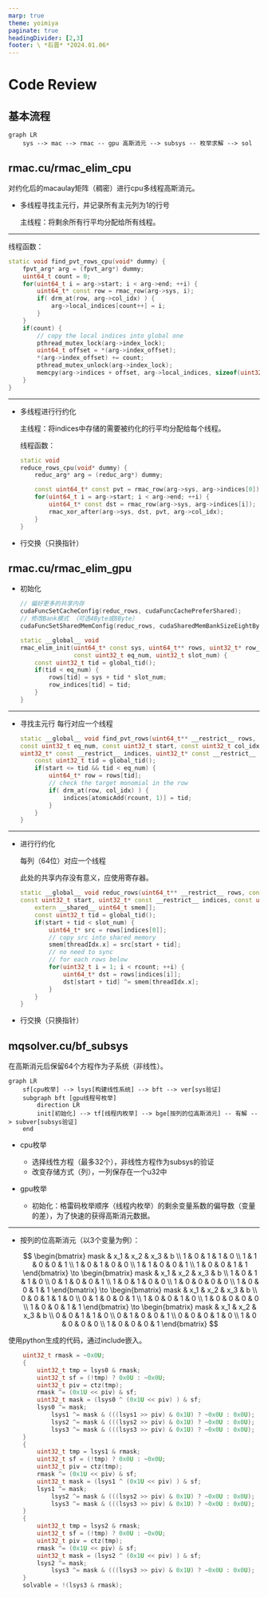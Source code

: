 ```yaml
---
marp: true
theme: yoimiya
paginate: true
headingDivider: [2,3]
footer: \ *石晋* *2024.01.06*
---
```


# Code Review

<!-- _class: cover_a-->
<!-- _paginate: "" -->

## 基本流程

```mermaid
graph LR
    sys --> mac --> rmac -- gpu 高斯消元 --> subsys -- 枚举求解 --> sol
```

## rmac.cu/rmac_elim_cpu

对约化后的macaulay矩阵（稠密）进行cpu多线程高斯消元。

- 多线程寻找主元行，并记录所有主元列为1的行号

  主线程：将剩余所有行平均分配给所有线程。

---

  线程函数：

  ```c++
  static void find_pvt_rows_cpu(void* dummy) {
      fpvt_arg* arg = (fpvt_arg*) dummy;
      uint64_t count = 0;
      for(uint64_t i = arg->start; i < arg->end; ++i) {
          uint64_t* const row = rmac_row(arg->sys, i);
          if( drm_at(row, arg->col_idx) ) {
              arg->local_indices[count++] = i;
          }
      }
      if(count) {
          // copy the local indices into global one
          pthread_mutex_lock(arg->index_lock);
          uint64_t offset = *(arg->index_offset);
          *(arg->index_offset) += count;
          pthread_mutex_unlock(arg->index_lock);
          memcpy(arg->indices + offset, arg->local_indices, sizeof(uint32_t) * count);
      }
  }
  ```
  
---

- 多线程进行行约化

  主线程：将indices中存储的需要被约化的行平均分配给每个线程。

  线程函数：

  ```c++
  static void
  reduce_rows_cpu(void* dummy) {
      reduc_arg* arg = (reduc_arg*) dummy;
  
      const uint64_t* const pvt = rmac_row(arg->sys, arg->indices[0]);
      for(uint64_t i = arg->start; i < arg->end; ++i) {
          uint64_t* const dst = rmac_row(arg->sys, arg->indices[i]);
          rmac_xor_after(arg->sys, dst, pvt, arg->col_idx);
      }
  }
  ```

- 行交换（只换指针）

## rmac.cu/rmac_elim_gpu

- 初始化

  ```c++
  // 偏好更多的共享内存
  cudaFuncSetCacheConfig(reduc_rows, cudaFuncCachePreferShared);
  // 修改Bank模式 （可选4Byte或8Byte）
  cudaFuncSetSharedMemConfig(reduc_rows, cudaSharedMemBankSizeEightByte);
  ```

  ```c++
  static __global__ void
  rmac_elim_init(uint64_t* const sys, uint64_t** rows, uint32_t* row_indices,
                 const uint32_t eq_num, uint32_t slot_num) {
      const uint32_t tid = global_tid();
      if(tid < eq_num) {
          rows[tid] = sys + tid * slot_num;
          row_indices[tid] = tid;
      }
  }
  ```

---

- 寻找主元行
  每行对应一个线程

  ```c++
  static __global__ void find_pvt_rows(uint64_t** __restrict__ rows, 
  const uint32_t eq_num, const uint32_t start, const uint32_t col_idx, 
  uint32_t* const __restrict__ indices, uint32_t* const __restrict__ rcount) {
      const uint32_t tid = global_tid();
      if(start <= tid && tid < eq_num) {
          uint64_t* row = rows[tid];
          // check the target monomial in the row
          if( drm_at(row, col_idx) ) {
              indices[atomicAdd(rcount, 1)] = tid;
          }
      }
  }
  ```

---

- 进行行约化

  每列（64位）对应一个线程

  此处的共享内存没有意义，应使用寄存器。

  ```c++
  static __global__ void reduc_rows(uint64_t** __restrict__ rows, const uint32_t slot_num, 
  const uint32_t start, uint32_t* const __restrict__ indices, const uint32_t rcount) {
      extern __shared__ uint64_t smem[];
      const uint32_t tid = global_tid();
      if(start + tid < slot_num) {
          uint64_t* src = rows[indices[0]];
          // copy src into shared memory
          smem[threadIdx.x] = src[start + tid];
          // no need to sync
          // for each rows below
          for(uint32_t i = 1; i < rcount; ++i) {
              uint64_t* dst = rows[indices[i]];
              dst[start + tid] ^= smem[threadIdx.x];
          }
      }
  }
  ```

- 行交换（只换指针）

## mqsolver.cu/bf_subsys

在高斯消元后保留64个方程作为子系统（非线性）。

```mermaid
graph LR
    sf[cpu枚举] --> lsys[构建线性系统] --> bft --> ver[sys验证]
    subgraph bft [gpu线程号枚举]
        direction LR
        init[初始化] --> tf[线程内枚举] --> bge[按列的位高斯消元] -- 有解 --> subver[subsys验证]
    end
```

- cpu枚举

  - 选择线性方程（最多32个），非线性方程作为subsys的验证
  - 改变存储方式（列），一列保存在一个u32中

- gpu枚举

  - 初始化：格雷码枚举顺序（线程内枚举）的剩余变量系数的偏导数（变量的差），为了快速的获得高斯消元数据。

---

  - 按列的位高斯消元（以3个变量为例）：

    $$
    \begin{bmatrix}
    mask & x_1 & x_2 & x_3 & b \\
    1 & 0 & 1 & 1 & 0 \\
    1 & 1 & 0 & 0 & 1 \\
    1 & 0 & 1 & 0 & 0 \\
    1 & 1 & 0 & 0 & 1 \\
    1 & 0 & 0 & 1 & 1
    \end{bmatrix}
    \to
    \begin{bmatrix}
    mask & x_1 & x_2 & x_3 & b \\
    1 & 0 & 1 & 1 & 0 \\
    0 & 1 & 0 & 0 & 1 \\
    1 & 0 & 1 & 0 & 0 \\
    1 & 0 & 0 & 0 & 0 \\
    1 & 0 & 0 & 1 & 1
    \end{bmatrix}
    \to
    \begin{bmatrix}
    mask & x_1 & x_2 & x_3 & b \\
    0 & 0 & 1 & 1 & 0 \\
    0 & 1 & 0 & 0 & 1 \\
    1 & 0 & 0 & 1 & 0 \\
    1 & 0 & 0 & 0 & 0 \\
    1 & 0 & 0 & 1 & 1
    \end{bmatrix}
    \to
    \begin{bmatrix}
    mask & x_1 & x_2 & x_3 & b \\
    0 & 0 & 1 & 1 & 0 \\
    0 & 1 & 0 & 0 & 1 \\
    0 & 0 & 0 & 1 & 0 \\
    1 & 0 & 0 & 0 & 0 \\
    1 & 0 & 0 & 0 & 1
    \end{bmatrix}
    $$

使用python生成的代码，通过include嵌入。

```c++
    uint32_t rmask = ~0x0U;
    {
        uint32_t tmp = lsys0 & rmask;
        uint32_t sf = (!tmp) ? 0x0U : ~0x0U;
        uint32_t piv = ctz(tmp);
        rmask ^= (0x1U << piv) & sf;
        uint32_t mask = (lsys0 ^ (0x1U << piv) ) & sf;
        lsys0 ^= mask;
            lsys1 ^= mask & (((lsys1 >> piv) & 0x1U) ? ~0x0U : 0x0U);
            lsys2 ^= mask & (((lsys2 >> piv) & 0x1U) ? ~0x0U : 0x0U);
            lsys3 ^= mask & (((lsys3 >> piv) & 0x1U) ? ~0x0U : 0x0U);
    }
    {
        uint32_t tmp = lsys1 & rmask;
        uint32_t sf = (!tmp) ? 0x0U : ~0x0U;
        uint32_t piv = ctz(tmp);
        rmask ^= (0x1U << piv) & sf;
        uint32_t mask = (lsys1 ^ (0x1U << piv) ) & sf;
        lsys1 ^= mask;
            lsys2 ^= mask & (((lsys2 >> piv) & 0x1U) ? ~0x0U : 0x0U);
            lsys3 ^= mask & (((lsys3 >> piv) & 0x1U) ? ~0x0U : 0x0U);
    }
    {
        uint32_t tmp = lsys2 & rmask;
        uint32_t sf = (!tmp) ? 0x0U : ~0x0U;
        uint32_t piv = ctz(tmp);
        rmask ^= (0x1U << piv) & sf;
        uint32_t mask = (lsys2 ^ (0x1U << piv) ) & sf;
        lsys2 ^= mask;
            lsys3 ^= mask & (((lsys3 >> piv) & 0x1U) ? ~0x0U : 0x0U);
    }
    solvable = !(lsys3 & rmask);
```

